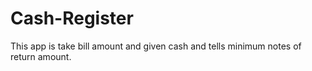 # Cash-Register
 This app is take bill amount and given cash 
 and tells minimum notes of return amount.
 
 
